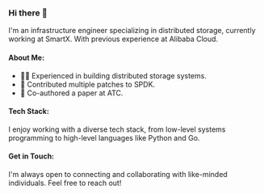 ### Hi there 👋

I'm an infrastructure engineer specializing in distributed storage, currently working at SmartX. With previous experience at Alibaba Cloud.

#### About Me:

- 👨‍💻 Experienced in building distributed storage systems.
- 📄 Contributed multiple patches to SPDK.
- 📝 Co-authored a paper at ATC.

#### Tech Stack:

I enjoy working with a diverse tech stack, from low-level systems programming to high-level languages like Python and Go.

#### Get in Touch:

I'm always open to connecting and collaborating with like-minded individuals. Feel free to reach out!

<!--
**KKRainbow/KKRainbow** is a ✨ _special_ ✨ repository because its `README.md` (this file) appears on your GitHub profile.

Here are some ideas to get you started:

- 🔭 I’m currently working on ...
- 🌱 I’m currently learning ...
- 👯 I’m looking to collaborate on ...
- 🤔 I’m looking for help with ...
- 💬 Ask me about ...
- 📫 How to reach me: ...
- 😄 Pronouns: ...
- ⚡ Fun fact: ...
-->
